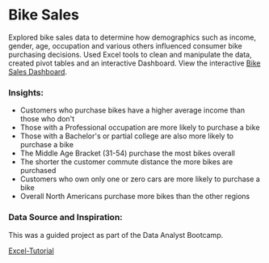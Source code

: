 #  Bike Sales 

Explored bike sales data to determine how demographics such as income, gender, age, occupation and various others influenced consumer bike purchasing decisions. Used Excel tools to clean and manipulate the data, created pivot tables and an interactive Dashboard. View the interactive [Bike Sales Dashboard](https://1drv.ms/x/s!AnML4tgV0jQmgpJ59qHvaRUE9mLliA). 

### Insights: 

- Customers who purchase bikes have a higher average income than those who don't 
- Those with a Professional occupation are more likely to purchase a bike 
- Those with a Bachelor's or partial college are also more likely to purchase a bike
- The Middle Age Bracket (31-54) purchase the most bikes overall 
- The shorter the customer commute distance the more bikes are purchased 
- Customers who own only one or zero cars are more likely to purchase a bike 
- Overall North Americans purchase more bikes than the other regions 
 

### Data Source and Inspiration: 
This was a guided project as part of the Data Analyst Bootcamp.

[Excel-Tutorial](https://github.com/AlexTheAnalyst/Excel-Tutorial/blob/main/Excel%20Project%20Dataset.xlsx)  

